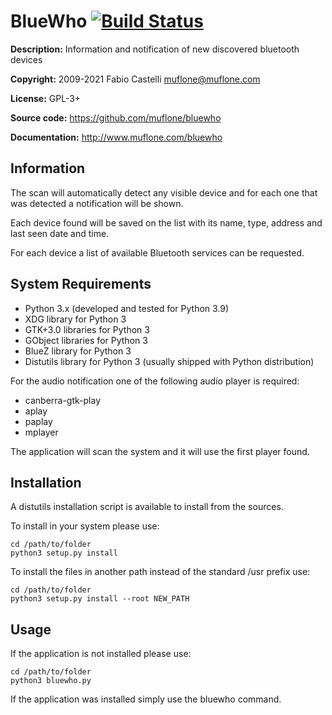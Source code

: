 BlueWho [![Build Status](https://travis-ci.org/muflone/bluewho.svg?branch=master)](https://travis-ci.org/muflone/bluewho)
=======
**Description:** Information and notification of new discovered bluetooth devices

**Copyright:** 2009-2021 Fabio Castelli <muflone@muflone.com>

**License:** GPL-3+

**Source code:** https://github.com/muflone/bluewho

**Documentation:** http://www.muflone.com/bluewho

Information
-----------

The scan will automatically detect any visible device and for each one that was
detected a notification will be shown.

Each device found will be saved on the list with its name, type, address and
last seen date and time.

For each device a list of available Bluetooth services can be requested.

System Requirements
-------------------

* Python 3.x (developed and tested for Python 3.9)
* XDG library for Python 3
* GTK+3.0 libraries for Python 3
* GObject libraries for Python 3
* BlueZ library for Python 3
* Distutils library for Python 3 (usually shipped with Python distribution)

For the audio notification one of the following audio player is required:

 * canberra-gtk-play
 * aplay
 * paplay
 * mplayer

The application will scan the system and it will use the first player found.

Installation
------------

A distutils installation script is available to install from the sources.

To install in your system please use:

    cd /path/to/folder
    python3 setup.py install

To install the files in another path instead of the standard /usr prefix use:

    cd /path/to/folder
    python3 setup.py install --root NEW_PATH

Usage
-----

If the application is not installed please use:

    cd /path/to/folder
    python3 bluewho.py

If the application was installed simply use the bluewho command.
